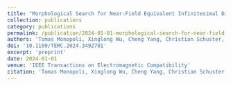 ```yaml
---
title: "Morphological Search for Near-Field Equivalent Infinitesimal Dipole Models"
collection: publications
category: publications
permalink: /publication/2024-01-01-morphological-search-for-near-field-equivalent-infinitesimal-dipole-models
authors: 'Tomas Monopoli, Xinglong Wu, Cheng Yang, Christian Schuster, Sergio Pignari, Johannes Wolf, Flavia Grassi'
doi: '10.1109/TEMC.2024.3492701'
excerpt: 'preprint'
date: 2024-01-01
venue: 'IEEE Transactions on Electromagnetic Compatibility'
citation: 'Tomas Monopoli, Xinglong Wu, Cheng Yang, Christian Schuster, Sergio Pignari, Johannes Wolf, Flavia Grassi. (2024). &quot;Morphological Search for Near-Field Equivalent Infinitesimal Dipole Models&quot; <i>IEEE Transactions on Electromagnetic Compatibility</i>.'
---
```


